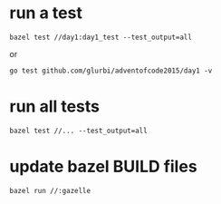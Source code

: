 # run a test

`bazel test //day1:day1_test --test_output=all`

or

`go test github.com/glurbi/adventofcode2015/day1 -v`

# run all tests

`bazel test //... --test_output=all`

# update bazel BUILD files

`bazel run //:gazelle`
